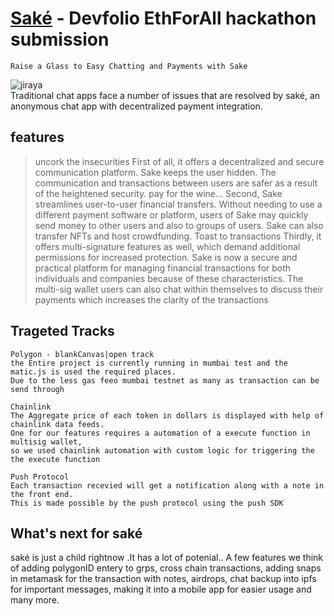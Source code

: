 # <a href="https://main--sake-ethforall.netlify.app" target="_blank">Saké</a> - Devfolio **EthForAll** hackathon submission
```Raise a Glass to Easy Chatting and Payments with Sake```<br>

![jiraya](https://user-images.githubusercontent.com/88236255/219977334-e1988405-b32a-4d4b-998d-a3fb2ea25f23.jpeg)<br>
Traditional chat apps face a number of issues that are resolved by saké, an anonymous chat app with decentralized payment integration.
## features
> uncork the insecurities
First of all, it offers a decentralized and secure communication platform. Sake keeps the user hidden. The communication and transactions between users are safer as a result of the heightened security.
> pay for the wine...
Second, Sake streamlines user-to-user financial transfers. Without needing to use a different payment software or platform, users of Sake may quickly send money to other users and also to groups of users. Sake can also transfer NFTs and host crowdfunding.
> Toast to transactions
Thirdly, it offers multi-signature features as well, which demand additional permissions for increased protection. Sake is now a secure and practical platform for managing financial transactions for both individuals and companies because of these characteristics. The multi-sig wallet users can also chat within themselves to discuss their payments which increases the clarity of the transactions
## Trageted Tracks
 ```
Polygon - blankCanvas|open track
the Entire project is currently running in mumbai test and the matic.js is used the required places. 
Due to the less gas feeo mumbai testnet as many as transaction can be send through
```
```
Chainlink
The Aggregate price of each token in dollars is displayed with help of chainlink data feeds.
One for our features requires a automation of a execute function in multisig wallet,
so we used chainlink automation with custom logic for triggering the the execute function
```
```
Push Protocol
Each transaction recevied will get a notification along with a note in the front end.
This is made possible by the push protocol using the push SDK
```
## What's next for saké
saké is just a child rightnow .It has a lot of potenial.. A few features we think of adding polygonID entery to grps, cross chain transactions, adding snaps in metamask for the transaction with notes, airdrops, chat backup into ipfs for important messages, making it into a mobile app for easier usage and many more.
